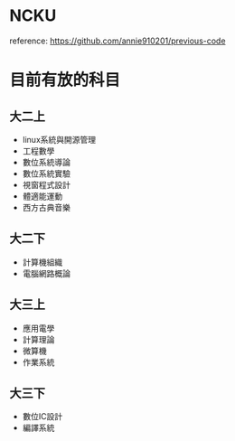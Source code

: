 # NCKU
reference: https://github.com/annie910201/previous-code

# 目前有放的科目

## 大二上
- linux系統與開源管理
- 工程數學
- 數位系統導論
- 數位系統實驗
- 視窗程式設計
- 體適能運動
- 西方古典音樂

## 大二下
- 計算機組織
- 電腦網路概論

## 大三上
- 應用電學
- 計算理論
- 微算機
- 作業系統

## 大三下
- 數位IC設計
- 編譯系統
